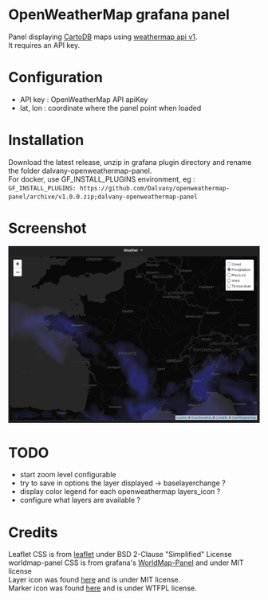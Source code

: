 # OpenWeatherMap grafana panel

Panel displaying [CartoDB](https://carto.com/attribution) maps using [weathermap api v1](https://openweathermap.org/api/weathermaps).  
It requires an API key.

# Configuration

-   API key : OpenWeatherMap API apiKey
-   lat, lon : coordinate where the panel point when loaded

# Installation

Download the latest release, unzip in grafana plugin directory and rename the folder dalvany-openweathermap-panel.  
For docker, use GF_INSTALL_PLUGINS environment, eg : `GF_INSTALL_PLUGINS: https://github.com/Dalvany/openweathermap-panel/archive/v1.0.0.zip;dalvany-openweathermap-panel`

# Screenshot

![screenshot](https://github.com/Dalvany/openweathermap-panel/raw/master/src/images/screenshot.png)

# TODO

-   start zoom level configurable
-   try to save in options the layer displayed -> baselayerchange ?
-   display color legend for each openweathermap layers_icon ?
-   configure what layers are available ?

# Credits

Leaflet CSS is from [leaflet](https://github.com/Leaflet/Leaflet) under BSD 2-Clause "Simplified" License  
worldmap-panel CSS is from grafana's [WorldMap-Panel](https://github.com/grafana/worldmap-panel) and under MIT license  
Layer icon was found [here](https://www.iconfinder.com/icons/2561455/layers_icon) and is under MIT license.  
Marker icon was found [here](https://www.iconfinder.com/icons/2639858/marker_icon) and is under WTFPL license.
